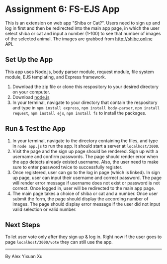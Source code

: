 # Assignment 6: FS-EJS App
This is an extension on web app "Shiba or Cat?". Users need to sign up and log in first and then be redirected into the main app page, in which the user select shiba or cat and input a number (1-100) to see that number of images of the selected animal. The images are grabbed from http://shibe.online API.

## Set Up the App
This app uses Node.js, body parser module, request module, file system module, EJS templating,  and Express framework.
1. Download the zip file or clone this respository to your desired directory on your computer.
2. Download [node.js](https://nodejs.org/en/download/)
3. In your terminal, navigate to your directory that contain the respository and type in `npm install express`, `npm install body-parser`, `npm install request`, `npm install ejs`, `npm install fs` to install the packages.

## Run & Test the App
1. In your terminal, navigate to the directory containing the files, and type in `node app.js` to run the app. It should start a server at `localhost/3000`.
2. Visit the page and the sign up page should be rendered. Sign up with a username and confirm passwords. The page should render error when the app detects already existed username. Also, the user need to make sure to enter password twice to successfully register.
3. Once registered, user can go to the log in page (which is linked). In sign up page, user can input their username and correct password. The page will render error message if username does not exist or password is not correct. Once logged in, user will be redirected to the main app page.
4. The main page takes a choice of shiba or cat and a number. Once user submit the form, the page should display the according number of images. The page should display error message if the user did not input valid selection or valid number.

## Next Steps
To let user vote only after they sign up & log in. Right now if the user goes to page `localhost/3000/vote` they can still use the app.


________________________
By Alex Yixuan Xu